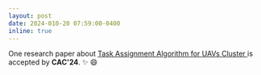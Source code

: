 ```yaml
---
layout: post
date: 2024-010-20 07:59:00-0400
inline: true
---
```


One research paper about [Task Assignment Algorithm for UAVs Cluster ]() is accepted by **CAC'24**. :sparkles: :smile:
